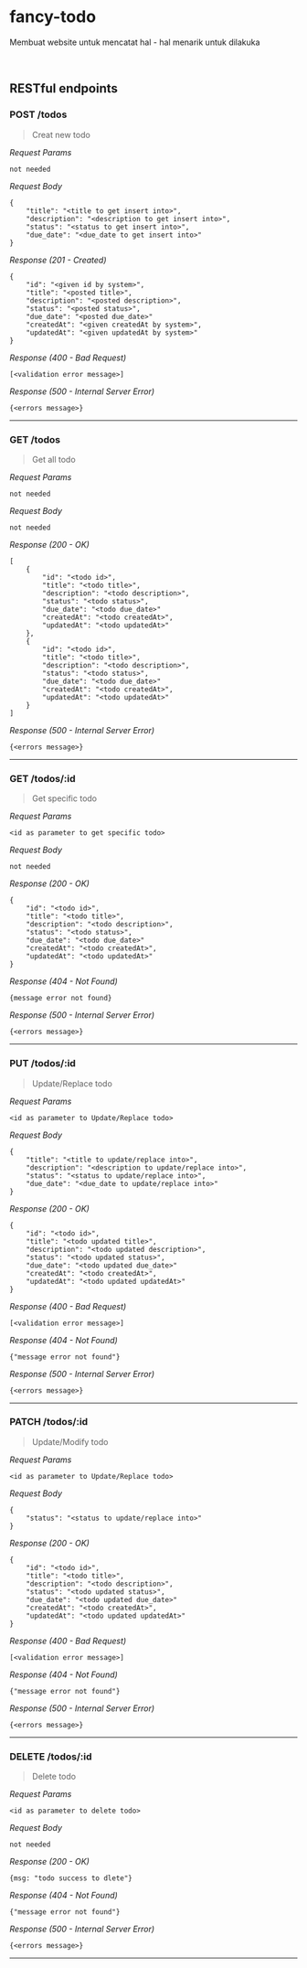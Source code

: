 # fancy-todo
Membuat website untuk mencatat hal - hal menarik untuk dilakuka

&nbsp;

## RESTful endpoints
### POST /todos

>Creat new todo

_Request Params_
```
not needed
```
_Request Body_
```
{
    "title": "<title to get insert into>",
    "description": "<description to get insert into>",
    "status": "<status to get insert into>",
    "due_date": "<due_date to get insert into>"
}
```
_Response (201 - Created)_
```
{
    "id": "<given id by system>",
    "title": "<posted title>",
    "description": "<posted description>",
    "status": "<posted status>",
    "due_date": "<posted due_date>"
    "createdAt": "<given createdAt by system>",
    "updatedAt": "<given updatedAt by system>"
}
```
_Response (400 - Bad Request)_
```
[<validation error message>]
```
_Response (500 - Internal Server Error)_
```
{<errors message>}
```
---
### GET /todos

>Get all todo

_Request Params_
```
not needed
```
_Request Body_
```
not needed
```
_Response (200 - OK)_
```
[
    {
        "id": "<todo id>",
        "title": "<todo title>",
        "description": "<todo description>",
        "status": "<todo status>",
        "due_date": "<todo due_date>"
        "createdAt": "<todo createdAt>",
        "updatedAt": "<todo updatedAt>"
    },
    {
        "id": "<todo id>",
        "title": "<todo title>",
        "description": "<todo description>",
        "status": "<todo status>",
        "due_date": "<todo due_date>"
        "createdAt": "<todo createdAt>",
        "updatedAt": "<todo updatedAt>"
    }
]
```
_Response (500 - Internal Server Error)_
```
{<errors message>}
```
---
### GET /todos/:id

>Get specific todo

_Request Params_
```
<id as parameter to get specific todo>
```
_Request Body_
```
not needed
```
_Response (200 - OK)_
```
{
    "id": "<todo id>",
    "title": "<todo title>",
    "description": "<todo description>",
    "status": "<todo status>",
    "due_date": "<todo due_date>"
    "createdAt": "<todo createdAt>",
    "updatedAt": "<todo updatedAt>"
}
```
_Response (404 - Not Found)_
```
{message error not found}
```
_Response (500 - Internal Server Error)_
```
{<errors message>}
```
---
### PUT /todos/:id

>Update/Replace todo

_Request Params_
```
<id as parameter to Update/Replace todo>
```
_Request Body_
```
{
    "title": "<title to update/replace into>",
    "description": "<description to update/replace into>",
    "status": "<status to update/replace into>",
    "due_date": "<due_date to update/replace into>"
}
```
_Response (200 - OK)_
```
{
    "id": "<todo id>",
    "title": "<todo updated title>",
    "description": "<todo updated description>",
    "status": "<todo updated status>",
    "due_date": "<todo updated due_date>"
    "createdAt": "<todo createdAt>",
    "updatedAt": "<todo updated updatedAt>"
}
```
_Response (400 - Bad Request)_
```
[<validation error message>]
```
_Response (404 - Not Found)_
```
{"message error not found"}
```
_Response (500 - Internal Server Error)_
```
{<errors message>}
```
---
### PATCH /todos/:id

>Update/Modify todo

_Request Params_
```
<id as parameter to Update/Replace todo>
```
_Request Body_
```
{
    "status": "<status to update/replace into>"
}
```
_Response (200 - OK)_
```
{
    "id": "<todo id>",
    "title": "<todo title>",
    "description": "<todo description>",
    "status": "<todo updated status>",
    "due_date": "<todo updated due_date>"
    "createdAt": "<todo createdAt>",
    "updatedAt": "<todo updated updatedAt>"
}
```
_Response (400 - Bad Request)_
```
[<validation error message>]
```
_Response (404 - Not Found)_
```
{"message error not found"}
```
_Response (500 - Internal Server Error)_
```
{<errors message>}
```
---
### DELETE /todos/:id

>Delete todo

_Request Params_
```
<id as parameter to delete todo>
```
_Request Body_
```
not needed
```
_Response (200 - OK)_
```
{msg: "todo success to dlete"}
```
_Response (404 - Not Found)_
```
{"message error not found"}
```
_Response (500 - Internal Server Error)_
```
{<errors message>}
```
---






